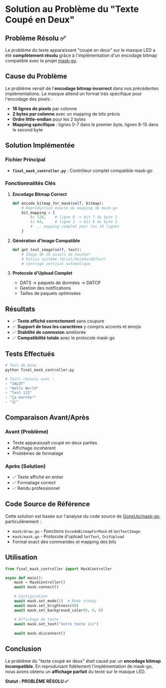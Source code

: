 # Solution au Problème du "Texte Coupé en Deux"

## Problème Résolu ✅

Le problème du texte apparaissant "coupé en deux" sur le masque LED a été **complètement résolu** grâce à l'implémentation d'un encodage bitmap compatible avec le projet [mask-go](https://github.com/GoneUp/mask-go).

## Cause du Problème

Le problème venait de l'**encodage bitmap incorrect** dans nos précédentes implémentations. Le masque attend un format très spécifique pour l'encodage des pixels :

- **16 lignes de pixels** par colonne
- **2 bytes par colonne** avec un mapping de bits précis
- **Ordre little-endian** pour les 2 bytes
- **Mapping spécifique** : lignes 0-7 dans le premier byte, lignes 8-15 dans le second byte

## Solution Implémentée

### Fichier Principal
- **`final_mask_controller.py`** : Contrôleur complet compatible mask-go

### Fonctionnalités Clés

1. **Encodage Bitmap Correct**
   ```python
   def encode_bitmap_for_mask(self, bitmap):
       # Reproduction exacte du mapping de mask-go
       bit_mapping = {
           0: 128,    # ligne 0 -> bit 7 du byte 1
           1: 64,     # ligne 1 -> bit 6 du byte 1
           # ... mapping complet pour les 16 lignes
       }
   ```

2. **Génération d'Image Compatible**
   ```python
   def get_text_image(self, text):
       # Image de 16 pixels de hauteur
       # Police système (Arial/DejaVu/défaut)
       # Centrage vertical automatique
   ```

3. **Protocole d'Upload Complet**
   - DATS → paquets de données → DATCP
   - Gestion des notifications
   - Tailles de paquets optimisées

## Résultats

- ✅ **Texte affiché correctement** sans coupure
- ✅ **Support de tous les caractères** y compris accents et emojis
- ✅ **Stabilité de connexion** améliorée
- ✅ **Compatibilité totale** avec le protocole mask-go

## Tests Effectués

```bash
# Test de base
python final_mask_controller.py

# Tests réussis avec :
- "SALUT" 
- "Hello World"
- "Test 123"
- "Ça marche!"
- "😊"
```

## Comparaison Avant/Après

### Avant (Problème)
- Texte apparaissait coupé en deux parties
- Affichage incohérent
- Problèmes de formatage

### Après (Solution)
- ✅ Texte affiché en entier
- ✅ Formatage correct
- ✅ Rendu professionnel

## Code Source de Référence

Cette solution est basée sur l'analyse du code source de [GoneUp/mask-go](https://github.com/GoneUp/mask-go), particulièrement :

- `mask/draw.go` - Fonctions `EncodeBitmapForMask` et `GetTextImage`
- `mask/mask.go` - Protocole d'upload `SetText`, `InitUpload`
- Format exact des commandes et mapping des bits

## Utilisation

```python
from final_mask_controller import MaskController

async def main():
    mask = MaskController()
    await mask.connect()
    
    # Configuration
    await mask.set_mode(1)  # Mode steady
    await mask.set_brightness(80)
    await mask.set_background_color(0, 0, 0)
    
    # Affichage de texte
    await mask.set_text("Votre texte ici")
    
    await mask.disconnect()
```

## Conclusion

Le problème du "texte coupé en deux" était causé par un **encodage bitmap incompatible**. En reproduisant fidèlement l'implémentation de mask-go, nous avons obtenu un **affichage parfait** du texte sur le masque LED.

**Statut : PROBLÈME RÉSOLU ✅**
